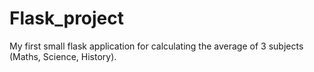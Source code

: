 # Flask_project
My first small flask application for calculating the average of 3 subjects (Maths, Science, History).
